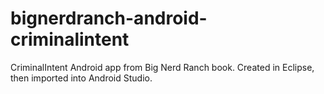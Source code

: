 # bignerdranch-android-criminalintent
CriminalIntent Android app from Big Nerd Ranch book. Created in Eclipse, then imported into Android Studio.
